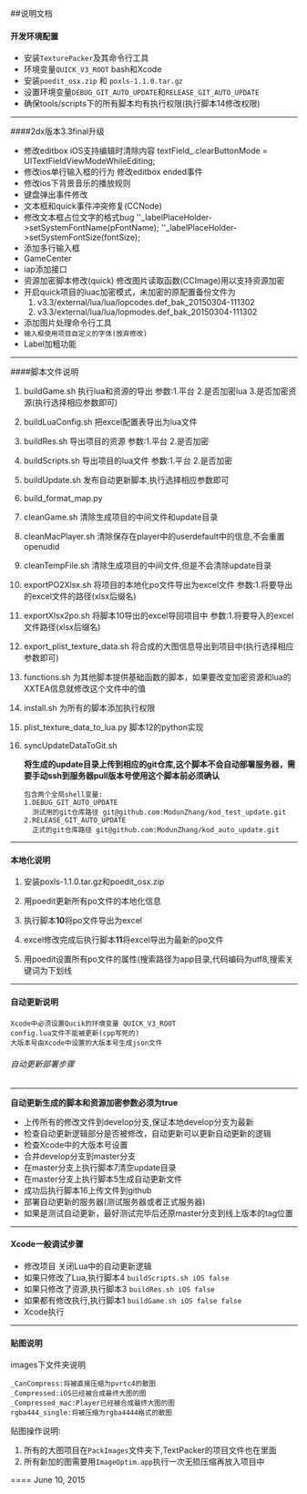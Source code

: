 ##说明文档

#### 开发环境配置

* 安装`TexturePacker`及其命令行工具
* 环境变量`QUICK_V3_ROOT` bash和Xcode
* 安装`poedit_osx.zip` 和 `poxls-1.1.0.tar.gz`
* 设置环境变量`DEBUG_GIT_AUTO_UPDATE`和`RELEASE_GIT_AUTO_UPDATE`
* 确保tools/scripts下的所有脚本均有执行权限(执行脚本14修改权限)

******

####2dx版本3.3final升级

- 修改editbox iOS支持编辑时清除内容
	 textField_.clearButtonMode = UITextFieldViewModeWhileEditing;
- 修改ios单行输入框的行为 修改editbox ended事件
- 修改ios下背景音乐的播放规则
- 键盘弹出事件修改
- 文本框和quick事件冲突修复(CCNode)
- 修改文本框占位文字的格式bug
	''_labelPlaceHolder-\>setSystemFontName(pFontName);
	''_labelPlaceHolder-\>setSystemFontSize(fontSize);
- 添加多行输入框
- GameCenter
- iap添加接口
- 资源加密脚本修改(quick) 修改图片读取函数(CCImage)用以支持资源加密
- 开启quick项目的luac加密模式，未加密的原配置备份文件为
	1. v3.3/external/lua/lua/lopcodes.def_bak_20150304-111302
	2. v3.3/external/lua/lua/lopmodes.def_bak_20150304-111302
- 添加图片处理命令行工具
- `输入框使用项目自定义的字体(放弃修改)`
- Label加粗功能

******

####脚本文件说明
1. buildGame.sh
	执行lua和资源的导出
	参数:1.平台 2.是否加密lua 3.是否加密资源(执行选择相应参数即可)
	
2. buildLuaConfig.sh
	把excel配置表导出为lua文件
	
3. buildRes.sh
	导出项目的资源
	参数:1.平台 2.是否加密
	
4. buildScripts.sh
	导出项目的lua文件
	参数:1.平台 2.是否加密
	
5. buildUpdate.sh
	发布自动更新脚本,执行选择相应参数即可
	
6. build_format_map.py
	
7. cleanGame.sh
	清除生成项目的中间文件和update目录
	
8. cleanMacPlayer.sh
	清除保存在player中的userdefault中的信息,不会重置openudid
	
9. cleanTempFile.sh
	清除生成项目的中间文件,但是不会清除update目录
	
10. exportPO2Xlsx.sh
	将项目的本地化po文件导出为excel文件
	参数:1.将要导出的excel文件的路径(xlsx后缀名)
	
11. exportXlsx2po.sh
	将脚本10导出的excel导回项目中
	参数:1.将要导入的excel文件路径(xlsx后缀名)
	
12. export_plist_texture_data.sh
	将合成的大图信息导出到项目中(执行选择相应参数即可)
	
13. functions.sh
	为其他脚本提供基础函数的脚本，如果要改变加密资源和lua的XXTEA信息就修改这个文件中的值
	
14. install.sh
	为所有的脚本添加执行权限
	
15. plist_texture_data_to_lua.py
	脚本12的python实现
16. syncUpdateDataToGit.sh

	**将生成的update目录上传到相应的git仓库,这个脚本不会自动部署服务器，需要手动ssh到服务器pull版本号使用这个脚本前必须确认**
	
        包含两个全局shell变量: 
        1.DEBUG_GIT_AUTO_UPDATE
          测试用的git仓库路径 git@github.com:ModunZhang/kod_test_update.git
        2.RELEASE_GIT_AUTO_UPDATE
          正式的git仓库路径 git@github.com:ModunZhang/kod_auto_update.git
          
******

#### 本地化说明

1. 安装poxls-1.1.0.tar.gz和poedit_osx.zip

2. 用poedit更新所有po文件的本地化信息

3. 执行脚本**10**将po文件导出为excel

4. excel修改完成后执行脚本**11**将excel导出为最新的po文件

5. 用poedit设置所有po文件的属性(搜索路径为app目录,代码编码为utf8,搜索关键词为下划线

******

#### 自动更新说明
    Xcode中必须设置Qucik的环境变量 QUICK_V3_ROOT
    config.lua文件不能被更新(cpp写死的)
    大版本号由Xcode中设置的大版本号生成json文件
###### 自动更新部署步骤
----
**自动更新生成的脚本和资源加密参数必须为true**

* 上传所有的修改文件到develop分支,保证本地develop分支为最新
* 检查自动更新逻辑部分是否被修改，自动更新可以更新自动更新的逻辑
* 检查Xcode中的大版本号设置
* 合并develop分支到master分支
* 在master分支上执行脚本7清空update目录
* 在master分支上执行脚本5生成自动更新文件
* 成功后执行脚本16上传文件到github
* 部署自动更新的服务器(测试服务器或者正式服务器)
* 如果是测试自动更新，最好测试完毕后还原master分支到线上版本的tag位置

******

#### Xcode一般调试步骤
* 修改项目 关闭Lua中的自动更新逻辑
* 如果只修改了Lua,执行脚本4 `buildScripts.sh iOS false`
* 如果只修改了资源,执行脚本3 `buildRes.sh iOS false`
* 如果都有修改执行,执行脚本1 `buildGame.sh iOS false false`
* Xcode执行

******

#### 贴图说明
images下文件夹说明

	_CanCompress:将被直接压缩为pvrtc4的散图
	_Compressed:iOS已经被合成最终大图的图
	_Compressed_mac:Player已经被合成最终大图的图
	rgba444_single:将被压缩为rgba4444格式的散图
贴图操作说明:

1. 所有的大图项目在`PackImages`文件夹下,TextPacker的项目文件也在里面
2. 所有新加的图需要用`ImageOptim.app`执行一次无损压缩再放入项目中

====
June 10, 2015
